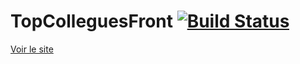 # TopColleguesFront [![Build Status](https://travis-ci.org/Ketwenty/top-collegues-front.svg?branch=master)](https://travis-ci.org/Ketwenty/top-collegues-front)
[Voir le site](https://ketwenty.github.io/top-collegues-front/)
